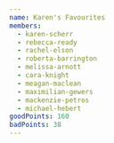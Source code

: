 ```yaml
---
name: Karen's Favourites
members:
  - karen-scherr
  - rebecca-ready
  - rachel-elson
  - roberta-barrington
  - melissa-arnott
  - cara-knight
  - meagan-maclean
  - maximilian-gewers
  - mackenzie-petros
  - michael-hebert
goodPoints: 160
badPoints: 38
---
```

